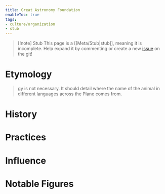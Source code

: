 ```yaml
---
title: Great Astronomy Foundation
enableToc: true
tags:
- culture/organization
- stub
---
```


> [!note] Stub
> This page is a [[Meta/Stub|stub]], meaning it is incomplete. Help expand it by commenting or create a new [issue](https://github.com/RagtimeGal/quartz--encyclopedia-mysenvaria/issues/new/choose) on the git!

# Etymology

>[](Meta/Stubs.md)gy is not necessary. It should detail where the name of the animal in different languages across the Plane comes from.


# History

# Practices

# Influence

# Notable Figures
